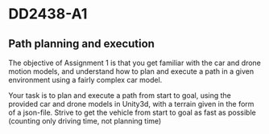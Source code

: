 # DD2438-A1

## Path planning and execution
The objective of Assignment 1 is that you get familiar with the car and drone motion models, and understand how to plan and execute a path in a given environment using a fairly complex car model.

Your task is to plan and execute a path from start to goal, using the provided car and drone models in Unity3d, with a terrain given in the form of a json-file. Strive to get the vehicle from start to goal as fast as possible (counting only driving time, not planning time)
